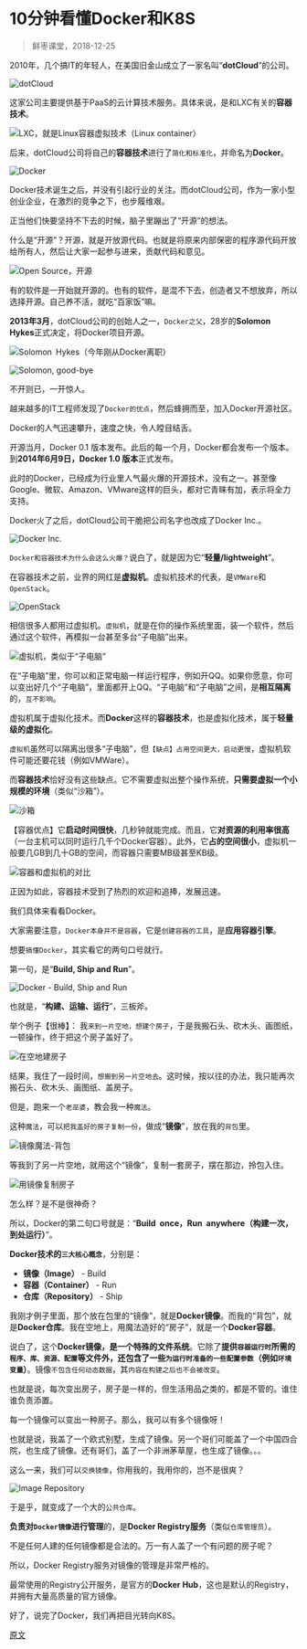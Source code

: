 

10分钟看懂Docker和K8S
================
> 鲜枣课堂，2018-12-25

2010年，几个搞IT的年轻人，在美国旧金山成立了一家名叫“**dotCloud**”的公司。

![dotCloud](imgs/1.1.dotCloud.jpg "dotCloud")

这家公司主要提供基于PaaS的云计算技术服务。具体来说，是和LXC有关的**容器技术**。

![LXC，就是Linux容器虚拟技术（Linux container）](imgs/1.2.container.jpg "LXC，就是Linux容器虚拟技术（Linux container）")

后来，dotCloud公司将自己的**容器技术**进行了`简化和标准化`，并命名为**Docker**。

![Docker](imgs/1.3.docker.png "Docker")

Docker技术诞生之后，并没有引起行业的关注。而dotCloud公司，作为一家小型创业企业，在激烈的竞争之下，也步履维艰。

正当他们快要坚持不下去的时候，脑子里蹦出了“开源”的想法。

什么是“开源”？开源，就是开放源代码。也就是将原来内部保密的程序源代码开放给所有人，然后让大家一起参与进来，贡献代码和意见。

![Open Source，开源](imgs/1.4.open-source.jpg "Open Source，开源")

有的软件是一开始就开源的。也有的软件，是混不下去，创造者又不想放弃，所以选择开源。自己养不活，就吃“百家饭”嘛。

**2013年3月**，dotCloud公司的创始人之一，`Docker之父`，28岁的**Solomon Hykes**正式决定，将Docker项目开源。

![Solomon Hykes（今年刚从Docker离职）](imgs/1.5.solomon-hykes.jpg "Solomon Hykes（今年刚从Docker离职）")

![Solomon, good-bye](imgs/1.6.solomon-good-bye.jpg "Solomon, good-bye")

不开则已，一开惊人。

越来越多的IT工程师发现了`Docker的优点`，然后蜂拥而至，加入Docker开源社区。

Docker的人气迅速攀升，速度之快，令人瞠目结舌。

开源当月，Docker 0.1 版本发布。此后的每一个月，Docker都会发布一个版本。到**2014年6月9日，Docker 1.0 版本**正式发布。

此时的Docker，已经成为行业里人气最火爆的开源技术，没有之一。甚至像Google、微软、Amazon、VMware这样的巨头，都对它青睐有加，表示将全力支持。

Docker火了之后，dotCloud公司干脆把公司名字也改成了Docker Inc.。

![Docker Inc.](imgs/1.7.docker-ins.jpg "Docker Inc.")

`Docker和容器技术为什么会这么火爆？`说白了，就是因为它“**轻量/lightweight**”。

在容器技术之前，业界的网红是**虚拟机**。虚拟机技术的代表，是`VMWare`和`OpenStack`。

![OpenStack](imgs/1.8.openstack.png "OpenStack")

相信很多人都用过虚拟机。`虚拟机`，就是在你的操作系统里面，装一个软件，然后通过这个软件，再模拟一台甚至多台“子电脑”出来。

![虚拟机，类似于“子电脑”](imgs/1.9.虚拟机-子电脑.png "虚拟机，类似于“子电脑”")

在“子电脑”里，你可以和正常电脑一样运行程序，例如开QQ。如果你愿意，你可以变出好几个“子电脑”，里面都开上QQ。“子电脑”和“子电脑”之间，是**相互隔离**的，`互不影响`。

虚拟机属于虚拟化技术。而**Docker**这样的**容器技术**，也是虚拟化技术，属于**轻量级的虚拟化**。

`虚拟机`虽然可以隔离出很多“子电脑”，但`【缺点】占用空间更大，启动更慢`，虚拟机软件可能还要花钱（例如VMWare）。

而**容器技术**恰好没有这些缺点。它不需要虚拟出整个操作系统，**只需要虚拟一个小规模的环境**（类似“沙箱”）。

![沙箱](imgs/1.10.sandbox.jpeg "沙箱")

【容器优点】它**启动时间很快**，几秒钟就能完成。而且，它**对资源的利用率很高**（一台主机可以同时运行几千个Docker容器）。此外，它**占的空间很小**，虚拟机一般要几GB到几十GB的空间，而容器只需要MB级甚至KB级。

![容器和虚拟机的对比](imgs/1.11.容器和虚拟机的对比.jpeg "容器和虚拟机的对比")

正因为如此，容器技术受到了热烈的欢迎和追捧，发展迅速。

我们具体来看看Docker。

大家需要注意，`Docker本身并不是容器`，它是`创建容器的工具`，是**应用容器引擎**。

想要`搞懂Docker`，其实看它的两句口号就行。

第一句，是“**Build, Ship and Run**”。

![Docker - Build, Ship and Run](imgs/1.12.docker-build-ship-run.jpg "Docker - Build, Ship and Run")

也就是，“**构建、运输、运行**”，三板斧。

举个例子【很棒】：
我`来到一片空地，想建个房子`，于是我搬石头、砍木头、画图纸，一顿操作，终于把这个房子盖好了。

![在空地建房子](imgs/1.13.在空地建房子.png "在空地建房子")

结果，我住了一段时间，`想搬到另一片空地去`。这时候，按以往的办法，我只能再次搬石头、砍木头、画图纸、盖房子。

但是，跑来一个`老巫婆`，教会我一种`魔法`。

这种`魔法`，可以`把我盖好的房子复制一份`，做成“**镜像**”，放在我的`背包`里。

![镜像魔法-背包](imgs/1.14.镜像魔法-背包.jpeg "镜像魔法-背包")

等我到了另一片空地，就用这个“镜像”，复制一套房子，摆在那边，拎包入住。

![用镜像复制房子](imgs/1.15.用镜像复制房子.png "用镜像复制房子")

怎么样？是不是很神奇？

所以，Docker的第二句口号就是：“**Build once，Run anywhere（构建一次，到处运行）**”。

**Docker技术的`三大核心概念`**，分别是：
* **镜像（Image）** - Build
* **容器（Container）** - Run
* **仓库（Repository）** - Ship

我刚才例子里面，那个放在包里的“镜像”，就是**Docker镜像**。而我的“背包”，就是**Docker仓库**。我在空地上，用魔法造好的“房子”，就是一个**Docker容器**。

说白了，这个**Docker镜像，是一个特殊的文件系统**。它除了**提供`容器运行时`所需的`程序、库、资源、配置`等文件外，还包含了一些`为运行时准备的一些配置参数`（例如`环境变量`）**。镜像`不包含任何动态数据`，其`内容在构建之后也不会被改变`。

也就是说，每次变出房子，房子是一样的，但生活用品之类的，都是不管的。谁住谁负责添置。

每一个镜像可以变出一种房子。那么，我可以有多个镜像呀！

也就是说，我盖了一个欧式别墅，生成了镜像。另一个哥们可能盖了一个中国四合院，也生成了镜像。还有哥们，盖了一个非洲茅草屋，也生成了镜像。。。

这么一来，我们可以`交换镜像`，你用我的，我用你的，岂不是很爽？

![Image Repository](imgs/1.16.image-repository.jpeg "Image Repository")

于是乎，就变成了一个大的`公共仓库`。

**负责对`Docker镜像`进行管理**的，是**Docker Registry服务**（类似`仓库管理员`）。

不是任何人建的任何镜像都是合法的。万一有人盖了一个有问题的房子呢？

所以，Docker Registry服务对镜像的管理是非常严格的。

最常使用的Registry公开服务，是官方的**Docker Hub**，这也是默认的Registry，并拥有大量高质量的官方镜像。

好了，说完了Docker，我们再把目光转向K8S。


[原文](https://zhuanlan.zhihu.com/p/53260098)

